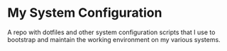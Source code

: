 # My System Configuration

A repo with dotfiles and other system configuration scripts that I use to bootstrap and maintain the working environment on my various systems.
